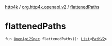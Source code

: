 [http4k](../index.md) / [org.http4k.openapi.v2](index.md) / [flattenedPaths](./flattened-paths.md)

# flattenedPaths

`fun `[`OpenApi2Spec`](-open-api2-spec/index.md)`.flattenedPaths(): `[`List`](https://kotlinlang.org/api/latest/jvm/stdlib/kotlin.collections/-list/index.html)`<`[`PathV2`](-path-v2/index.md)`>`